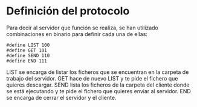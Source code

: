 # Definición del protocolo

Para decir al servidor que función se realiza, se han utilizado combinaciones en binario para definir cada una de ellas:

```
#define LIST 100
#define GET 101 
#define SEND 110 
#define END 111
```

LIST se encarga de listar los ficheros que se encuentran en la carpeta de trabajo del servidor.
GET hace de nuevo LIST y te pide el fichero que quieres descargar.
SEND lista los ficheros de la carpeta del cliente donde se está ejecutando y te pide el fichero que quieres enviar al servidor.
END se encarga de cerrar el servidor y el cliente.
